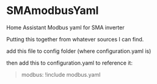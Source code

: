# SMAmodbusYaml
Home Assistant Modbus yaml for SMA inverter

Putting this together from whatever sources I can find.

add this file to config folder (where configuration.yaml is)

then add this to configuration.yaml to reference it:
> modbus: !include modbus.yaml
